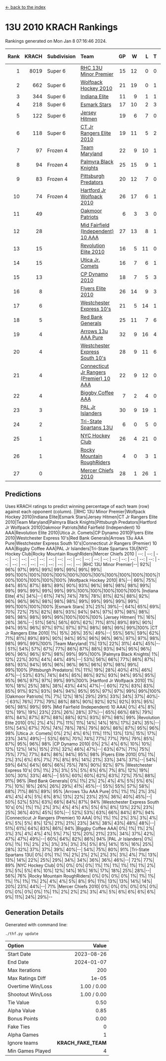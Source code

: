 [<- back to the index](readme.md)
# 13U 2010 KRACH Rankings
Rankings generated on Mon Jan  8 07:16:46 2024.

Rank|KRACH|Subdivision|Team|GP|W|L|T|OTW|OTL|SoS|Exp Wins|Win Diff
---:|---:|:---|:---|---:|---:|---:|---:|---:|---:|---:|---:|---:
1|8019|Super 6|[RHC 13U Minor Premier](https://gamesheetstats.com/seasons/3664/teams/140959/schedule)|15|12|0|0|3|0|92|15.8|-0.0
2|662|Super 6|[Wolfpack Hockey 2010](https://gamesheetstats.com/seasons/3664/teams/140960/schedule)|21|19|0|1|0|1|57|20.4|0.0
3|344|Super 6|[Indiana Elite](https://gamesheetstats.com/seasons/3664/teams/144350/schedule)|11|9|1|1|0|0|66|10.4|0.0
4|218|Super 6|[Esmark Stars](https://gamesheetstats.com/seasons/3664/teams/140972/schedule)|17|10|2|3|0|2|972|12.4|0.0
5|122|Super 6|[Jersey Hitmen](https://gamesheetstats.com/seasons/3664/teams/140961/schedule)|19|6|7|0|3|3|1360|9.9|0.0
6|118|Super 6|[CT Jr Rangers Elite 2010](https://gamesheetstats.com/seasons/3664/teams/140955/schedule)|19|11|5|2|1|0|502|13.9|0.0
7|97|Frozen 4|[Team Maryland](https://gamesheetstats.com/seasons/3664/teams/140976/schedule)|22|9|10|1|2|0|820|12.4|0.0
8|94|Frozen 4|[Palmyra Black Knights](https://gamesheetstats.com/seasons/3664/teams/140973/schedule)|25|15|9|1|0|0|713|16.4|0.0
9|83|Frozen 4|[Pittsburgh Predators](https://gamesheetstats.com/seasons/3664/teams/140974/schedule)|20|12|7|0|1|0|92|13.9|0.0
10|74|Frozen 4|[Hartford Jr Wolfpack 2010](https://gamesheetstats.com/seasons/3664/teams/140957/schedule)|26|17|6|1|0|2|670|18.4|0.0
11|49||[Oakmoor Patriots](https://gamesheetstats.com/seasons/3664/teams/162748/schedule)|6|3|3|0|0|0|123|3.9|0.0
12|28||[Mid Fairfield (Independent) 10 AAA](https://gamesheetstats.com/seasons/3664/teams/140956/schedule)|27|13|8|1|3|2|83|17.4|0.0
13|15||[Revolution Elite 2010](https://gamesheetstats.com/seasons/3664/teams/140975/schedule)|16|5|11|0|0|0|592|5.9|0.0
14|15||[Utica Jr. Comets](https://gamesheetstats.com/seasons/3664/teams/140970/schedule)|16|7|6|1|2|0|27|10.4|0.0
15|13||[CP Dynamo 2010](https://gamesheetstats.com/seasons/3664/teams/140968/schedule)|18|7|5|3|1|2|69|10.4|0.0
16|8||[Flyers Elite 2010](https://gamesheetstats.com/seasons/3664/teams/140963/schedule)|26|14|9|3|0|0|17|16.4|0.0
17|6||[Westchester Express 10's](https://gamesheetstats.com/seasons/3664/teams/140967/schedule)|21|5|14|1|0|1|795|6.4|0.0
18|5||[Red Bank Generals](https://gamesheetstats.com/seasons/3664/teams/140962/schedule)|25|11|7|6|0|1|6|14.9|0.0
19|4||[Arrows 13u AAA Pure](https://gamesheetstats.com/seasons/3664/teams/140965/schedule)|32|9|16|4|1|2|64|12.9|0.0
20|4||[Westchester Express South 10's](https://gamesheetstats.com/seasons/3664/teams/140971/schedule)|28|9|11|6|1|1|22|13.9|0.0
21|4||[Connecticut Jr Rangers (Premier) 10 AAA](https://gamesheetstats.com/seasons/3664/teams/140958/schedule)|22|9|12|0|1|0|12|10.9|0.0
22|4||[Biggby Coffee AAA](https://gamesheetstats.com/seasons/3664/teams/144347/schedule)|7|2|4|0|0|1|103|2.9|0.0
23|3||[PAL Jr Islanders](https://gamesheetstats.com/seasons/3664/teams/140969/schedule)|30|9|19|1|0|1|33|10.4|0.0
24|2||[Tri-State Spartans 13U](https://gamesheetstats.com/seasons/3664/teams/144349/schedule)|6|0|5|0|1|0|70|1.9|0.0
25|1||[NYC Hockey Club](https://gamesheetstats.com/seasons/3664/teams/140966/schedule)|26|4|21|0|0|1|73|4.9|0.0
26|1||[Rocky Mountain RoughRiders](https://gamesheetstats.com/seasons/3664/teams/144348/schedule)|4|0|3|1|0|0|46|1.4|0.0
27|0||[Mercer Chiefs 2010](https://gamesheetstats.com/seasons/3664/teams/140964/schedule)|28|1|26|1|0|0|14|2.4|0.0

## Predictions
Uses KRACH ratings to predict winning percentage of each team (row) against each opponent (column).
||RHC 13U Minor Premier|Wolfpack Hockey 2010|Indiana Elite|Esmark Stars|Jersey Hitmen|CT Jr Rangers Elite 2010|Team Maryland|Palmyra Black Knights|Pittsburgh Predators|Hartford Jr Wolfpack 2010|Oakmoor Patriots|Mid Fairfield (Independent) 10 AAA|Revolution Elite 2010|Utica Jr. Comets|CP Dynamo 2010|Flyers Elite 2010|Westchester Express 10's|Red Bank Generals|Arrows 13u AAA Pure|Westchester Express South 10's|Connecticut Jr Rangers (Premier) 10 AAA|Biggby Coffee AAA|PAL Jr Islanders|Tri-State Spartans 13U|NYC Hockey Club|Rocky Mountain RoughRiders|Mercer Chiefs 2010
| --: | --: | --: | --: | --: | --: | --: | --: | --: | --: | --: | --: | --: | --: | --: | --: | --: | --: | --: | --: | --: | --: | --: | --: | --: | --: | --: | --: 
|RHC 13U Minor Premier|--| 92%| 96%| 97%| 99%| 99%| 99%| 99%| 99%| 99%| 99%|100%|100%|100%|100%|100%|100%|100%|100%|100%|100%|100%|100%|100%|100%|100%|100%
|Wolfpack Hockey 2010|  8%|--| 66%| 75%| 84%| 85%| 87%| 88%| 89%| 90%| 93%| 96%| 98%| 98%| 98%| 99%| 99%| 99%| 99%| 99%| 99%| 99%|100%|100%|100%|100%|100%
|Indiana Elite|  4%| 34%|--| 61%| 74%| 74%| 78%| 78%| 81%| 82%| 88%| 92%| 96%| 96%| 96%| 98%| 98%| 98%| 99%| 99%| 99%| 99%| 99%| 99%|100%|100%|100%
|Esmark Stars|  3%| 25%| 39%|--| 64%| 65%| 69%| 70%| 72%| 75%| 82%| 88%| 93%| 94%| 94%| 97%| 97%| 98%| 98%| 98%| 98%| 98%| 99%| 99%|100%|100%|100%
|Jersey Hitmen|  1%| 16%| 26%| 36%|--| 51%| 56%| 56%| 60%| 62%| 71%| 81%| 89%| 89%| 90%| 94%| 95%| 96%| 97%| 97%| 97%| 97%| 98%| 98%| 99%| 99%|100%
|CT Jr Rangers Elite 2010|  1%| 15%| 26%| 35%| 49%|--| 55%| 56%| 59%| 62%| 71%| 81%| 89%| 89%| 90%| 94%| 95%| 96%| 96%| 96%| 97%| 97%| 98%| 98%| 99%| 99%|100%
|Team Maryland|  1%| 13%| 22%| 31%| 44%| 45%|--| 51%| 54%| 57%| 67%| 77%| 86%| 87%| 88%| 93%| 94%| 95%| 96%| 96%| 96%| 96%| 97%| 98%| 99%| 99%|100%
|Palmyra Black Knights|  1%| 12%| 22%| 30%| 44%| 44%| 49%|--| 53%| 56%| 66%| 77%| 86%| 87%| 88%| 93%| 94%| 95%| 96%| 96%| 96%| 96%| 97%| 98%| 99%| 99%|100%
|Pittsburgh Predators|  1%| 11%| 19%| 28%| 40%| 41%| 46%| 47%|--| 53%| 63%| 74%| 84%| 85%| 86%| 92%| 93%| 94%| 95%| 95%| 95%| 96%| 97%| 97%| 99%| 99%|100%
|Hartford Jr Wolfpack 2010|  1%| 10%| 18%| 25%| 38%| 38%| 43%| 44%| 47%|--| 60%| 72%| 83%| 83%| 85%| 91%| 92%| 93%| 94%| 94%| 95%| 95%| 97%| 97%| 99%| 99%|100%
|Oakmoor Patriots|  1%|  7%| 12%| 18%| 29%| 29%| 33%| 34%| 37%| 40%|--| 63%| 76%| 77%| 79%| 86%| 88%| 90%| 92%| 92%| 92%| 93%| 95%| 96%| 98%| 99%| 99%
|Mid Fairfield (Independent) 10 AAA|  0%|  4%|  8%| 12%| 19%| 19%| 23%| 23%| 26%| 28%| 37%|--| 65%| 66%| 68%| 79%| 81%| 84%| 87%| 87%| 88%| 88%| 92%| 93%| 97%| 98%| 99%
|Revolution Elite 2010|  0%|  2%|  4%|  7%| 11%| 11%| 14%| 14%| 16%| 17%| 24%| 35%|--| 51%| 54%| 67%| 70%| 74%| 78%| 78%| 79%| 80%| 86%| 87%| 95%| 96%| 98%
|Utica Jr. Comets|  0%|  2%|  4%|  6%| 11%| 11%| 13%| 13%| 15%| 17%| 23%| 34%| 49%|--| 53%| 66%| 70%| 74%| 77%| 77%| 79%| 79%| 85%| 87%| 95%| 96%| 98%
|CP Dynamo 2010|  0%|  2%|  4%|  6%| 10%| 10%| 12%| 12%| 14%| 15%| 21%| 32%| 46%| 47%|--| 63%| 67%| 71%| 75%| 75%| 77%| 77%| 84%| 86%| 94%| 95%| 98%
|Flyers Elite 2010|  0%|  1%|  2%|  3%|  6%|  6%|  7%|  7%|  8%|  9%| 14%| 21%| 33%| 34%| 37%|--| 54%| 59%| 64%| 64%| 66%| 66%| 75%| 78%| 90%| 92%| 97%
|Westchester Express 10's|  0%|  1%|  2%|  3%|  5%|  5%|  6%|  6%|  7%|  8%| 12%| 19%| 30%| 30%| 33%| 46%|--| 55%| 60%| 60%| 62%| 63%| 72%| 75%| 88%| 91%| 96%
|Red Bank Generals|  0%|  1%|  2%|  2%|  4%|  4%|  5%|  5%|  6%|  7%| 10%| 16%| 26%| 26%| 29%| 41%| 45%|--| 55%| 55%| 57%| 58%| 68%| 71%| 86%| 89%| 95%
|Arrows 13u AAA Pure|  0%|  1%|  1%|  2%|  3%|  4%|  4%|  4%|  5%|  6%|  8%| 13%| 22%| 23%| 25%| 36%| 40%| 45%|--| 50%| 52%| 53%| 63%| 66%| 84%| 87%| 94%
|Westchester Express South 10's|  0%|  1%|  1%|  2%|  3%|  4%|  4%|  4%|  5%|  6%|  8%| 13%| 22%| 23%| 25%| 36%| 40%| 45%| 50%|--| 52%| 53%| 63%| 66%| 84%| 87%| 94%
|Connecticut Jr Rangers (Premier) 10 AAA|  0%|  1%|  1%|  2%|  3%|  3%|  4%|  4%|  5%|  5%|  8%| 12%| 21%| 21%| 23%| 34%| 38%| 43%| 48%| 48%|--| 51%| 61%| 64%| 83%| 86%| 94%
|Biggby Coffee AAA|  0%|  1%|  1%|  2%|  3%|  3%|  4%|  4%|  4%|  5%|  7%| 12%| 20%| 21%| 23%| 34%| 37%| 42%| 47%| 47%| 49%|--| 60%| 64%| 82%| 86%| 94%
|PAL Jr Islanders|  0%|  0%|  1%|  1%|  2%|  2%|  3%|  3%|  3%|  3%|  5%|  8%| 14%| 15%| 16%| 25%| 28%| 32%| 37%| 37%| 39%| 40%|--| 54%| 75%| 80%| 91%
|Tri-State Spartans 13U|  0%|  0%|  1%|  1%|  2%|  2%|  2%|  2%|  3%|  3%|  4%|  7%| 13%| 13%| 14%| 22%| 25%| 29%| 34%| 34%| 36%| 36%| 46%|--| 72%| 77%| 89%
|NYC Hockey Club|  0%|  0%|  0%|  0%|  1%|  1%|  1%|  1%|  1%|  1%|  2%|  3%|  5%|  5%|  6%| 10%| 12%| 14%| 16%| 16%| 17%| 18%| 25%| 28%|--| 56%| 76%
|Rocky Mountain RoughRiders|  0%|  0%|  0%|  0%|  1%|  1%|  1%|  1%|  1%|  1%|  1%|  2%|  4%|  4%|  5%|  8%|  9%| 11%| 13%| 13%| 14%| 14%| 20%| 23%| 44%|--| 71%
|Mercer Chiefs 2010|  0%|  0%|  0%|  0%|  0%|  0%|  0%|  0%|  0%|  0%|  1%|  1%|  2%|  2%|  2%|  3%|  4%|  5%|  6%|  6%|  6%|  6%|  9%| 11%| 24%| 29%|--

## Generation Details

Generated with command line:
```
./thf.py update
```

| Option | Value |
| :----- | ----: |
| Start Date | 2023-08-26 |
| End Date | 2024-01-07 |
| Max Iterations | 200 |
| Max Ratings Diff | 1e-05 |
| Overtime Win/Loss | 1.00 / 0.00 |
| Shootout Win/Loss | 1.00 / 0.00 |
| Tie Value | 0.50 |
| Alpha Value | 0.85 |
| Bonus Points | 0.00 |
| Fake Ties | 0 |
| Alpha Games | 1 |
| Ignore teams | __KRACH_FAKE_TEAM__ |
| Min Games Played | 4 |

